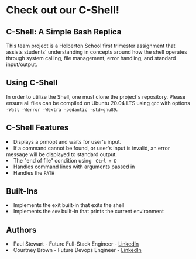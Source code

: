 <h1> Check out our C-Shell! </h1>

<h2> C-Shell: A Simple Bash Replica </h2>
<p>This team project is a Holberton School first trimester assignment that assists students' understanding in concepts around how the shell operates through system calling, file management, error handling, and standard input/output.</p>

<h2> Using C-Shell </h2>
<p>In order to utilize the Shell, one must clone the project's repository. Please ensure all files can be compiled on Ubuntu 20.04 LTS using <code>gcc</code> with options <code>-Wall -Werror -Wextra -pedantic -std=gnu89</code>.</p>

<h2> C-Shell Features</h2>
<p>
<li> Displays a prmopt and waits for user's input.</li>
<li> If a command cannot be found, or user's input is invalid, an error message will be displayed to standard output.</li>
<li> The "end of file" condition using <code> Ctrl + D</code></li>
<li> Handles command lines with arguments passed in </li>
<li> Handles the <code>PATH</code></li>
</p>

<h2> Built-Ins </h2>
<p>
<li> Implements the exit built-in that exits the shell</li>
<li> Implements the <code>env</code> built-in that prints the current environment</li>
</p>

<h2> Authors </h2>
<p>
<li> Paul Stewart - Future Full-Stack Engineer - <a href="https://www.linkedin.com/in/paul-s88/">LinkedIn</a></li>
<li> Courtney Brown - Future Devops Engineer - <a href="https://www.linkedin.com/in/courtney-brown-699b96216/">LinkedIn</a></li>
</p>
